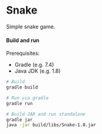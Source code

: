# Snake

Simple snake game.

#### Build and run

Prerequisites:

- Gradle (e.g. 7.4)
- Java JDK (e.g. 1.8)

```sh
# Build
gradle build

# Run via gradle
gradle run

# Build JAR and run standalone
gradle jar
java -jar build/libs/Snake-1.0.jar
```
